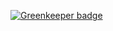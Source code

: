 
[![Greenkeeper badge](https://badges.greenkeeper.io/mauricedb/SDC-2014.svg)](https://greenkeeper.io/)
